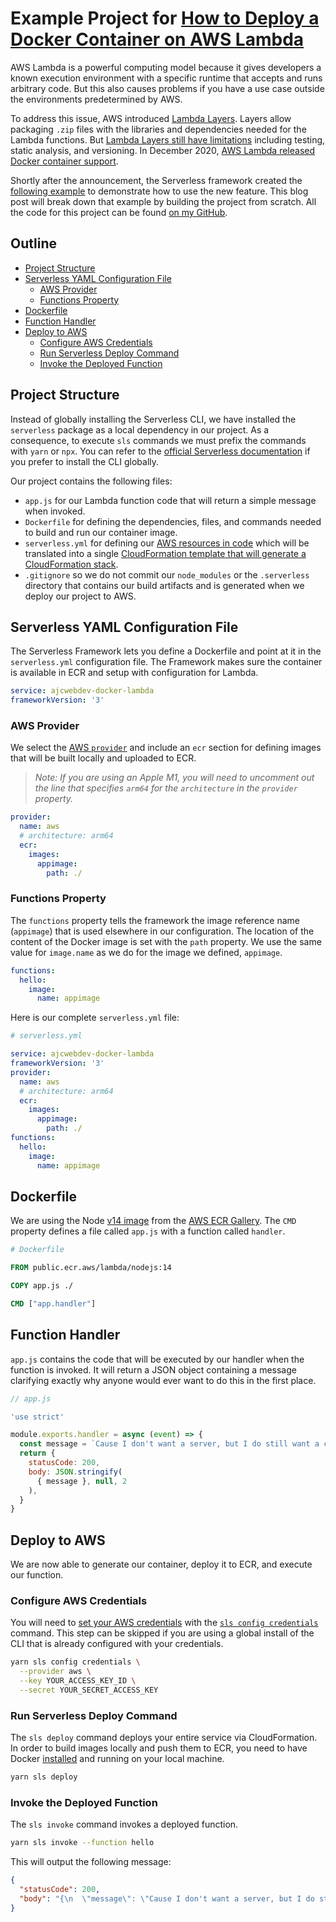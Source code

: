 # Example Project for [How to Deploy a Docker Container on AWS Lambda](https://ajcwebdev.com/how-to-deploy-a-docker-container-on-aws-lambda)

AWS Lambda is a powerful computing model because it gives developers a known execution environment with a specific runtime that accepts and runs arbitrary code. But this also causes problems if you have a use case outside the environments predetermined by AWS.

To address this issue, AWS introduced [Lambda Layers](https://docs.aws.amazon.com/lambda/latest/dg/configuration-layers.html). Layers allow packaging `.zip` files with the libraries and dependencies needed for the Lambda functions. But [Lambda Layers still have limitations](https://lumigo.io/blog/lambda-layers-when-to-use-it/) including testing, static analysis, and versioning. In December 2020, [AWS Lambda released Docker container support](https://aws.amazon.com/blogs/aws/new-for-aws-lambda-container-image-support/).

Shortly after the announcement, the Serverless framework created the [following example](https://www.serverless.com/blog/container-support-for-lambda) to demonstrate how to use the new feature. This blog post will break down that example by building the project from scratch. All the code for this project can be found [on my GitHub](https://github.com/ajcwebdev/ajcwebdev-docker-lambda).

## Outline

* [Project Structure](#project-structure)
* [Serverless YAML Configuration File](#serverless-yaml-configuration-file)
  * [AWS Provider](#aws-provider)
  * [Functions Property](#functions-property)
* [Dockerfile](#dockerfile)
* [Function Handler](#function-handler)
* [Deploy to AWS](#deploy-to-aws)
  * [Configure AWS Credentials](#configure-aws-credentials)
  * [Run Serverless Deploy Command](#run-serverless-deploy-command)
  * [Invoke the Deployed Function](#invoke-the-deployed-function)

## Project Structure

Instead of globally installing the Serverless CLI, we have installed the `serverless` package as a local dependency in our project. As a consequence, to execute `sls` commands we must prefix the commands with `yarn` or `npx`. You can refer to the [official Serverless documentation](https://www.serverless.com/framework/docs/getting-started) if you prefer to install the CLI globally.

Our project contains the following files:
* `app.js` for our Lambda function code that will return a simple message when invoked.
* `Dockerfile` for defining the dependencies, files, and commands needed to build and run our container image.
* `serverless.yml` for defining our [AWS resources in code](https://www.serverless.com/framework/docs/providers/aws/guide/services#serverlessyml) which will be translated into a single [CloudFormation template that will generate a CloudFormation stack](https://www.serverless.com/framework/docs/providers/aws/guide/resources).
* `.gitignore` so we do not commit our `node_modules` or the `.serverless` directory that contains our build artifacts and is generated when we deploy our project to AWS.

## Serverless YAML Configuration File

The Serverless Framework lets you define a Dockerfile and point at it in the `serverless.yml` configuration file. The Framework makes sure the container is available in ECR and setup with configuration for Lambda.

```yaml
service: ajcwebdev-docker-lambda
frameworkVersion: '3'
```

### AWS Provider

We select the [AWS `provider`](https://www.serverless.com/framework/docs/providers/aws) and include an `ecr` section for defining images that will be built locally and uploaded to ECR.

> *Note: If you are using an Apple M1, you will need to uncomment out the line that specifies `arm64` for the `architecture` in the `provider` property.*

```yaml
provider:
  name: aws
  # architecture: arm64
  ecr:
    images:
      appimage:
        path: ./
```

### Functions Property

The `functions` property tells the framework the image reference name (`appimage`) that is used elsewhere in our configuration. The location of the content of the Docker image is set with the `path` property. We use the same value for `image.name` as we do for the image we defined, `appimage`.

```yaml
functions:
  hello:
    image:
      name: appimage
```

Here is our complete `serverless.yml` file:

```yaml
# serverless.yml

service: ajcwebdev-docker-lambda
frameworkVersion: '3'
provider:
  name: aws
  # architecture: arm64
  ecr:
    images:
      appimage:
        path: ./
functions:
  hello:
    image:
      name: appimage
```

## Dockerfile

We are using the Node [v14 image](https://gallery.ecr.aws/lambda/nodejs) from the [AWS ECR Gallery](https://gallery.ecr.aws/). The `CMD` property defines a file called `app.js` with a function called `handler`.

```dockerfile
# Dockerfile

FROM public.ecr.aws/lambda/nodejs:14

COPY app.js ./

CMD ["app.handler"]
```

## Function Handler

`app.js` contains the code that will be executed by our handler when the function is invoked. It will return a JSON object containing a message clarifying exactly why anyone would ever want to do this in the first place.

```js
// app.js

'use strict'

module.exports.handler = async (event) => {
  const message = `Cause I don't want a server, but I do still want a container`
  return {
    statusCode: 200,
    body: JSON.stringify(
      { message }, null, 2
    ),
  }
}
```

## Deploy to AWS

We are now able to generate our container, deploy it to ECR, and execute our function.

### Configure AWS Credentials

You will need to [set your AWS credentials](https://www.serverless.com/framework/docs/providers/aws/guide/credentials/#using-aws-access-keys) with the [`sls config credentials`](https://www.serverless.com/framework/docs/providers/aws/cli-reference/config-credentials) command. This step can be skipped if you are using a global install of the CLI that is already configured with your credentials.

```bash
yarn sls config credentials \
  --provider aws \
  --key YOUR_ACCESS_KEY_ID \
  --secret YOUR_SECRET_ACCESS_KEY
```

### Run Serverless Deploy Command

The `sls deploy` command deploys your entire service via CloudFormation. In order to build images locally and push them to ECR, you need to have Docker [installed](https://docs.docker.com/get-docker/) and running on your local machine.

```bash
yarn sls deploy
```

### Invoke the Deployed Function

The `sls invoke` command invokes a deployed function.

```bash
yarn sls invoke --function hello
```

This will output the following message:

```json
{
  "statusCode": 200,
  "body": "{\n  \"message\": \"Cause I don't want a server, but I do still want a container\"\n}"
}
```